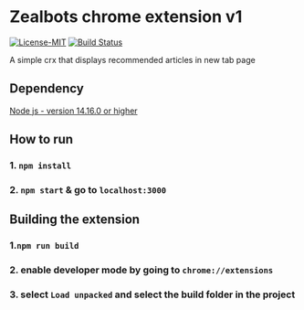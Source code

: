 # Zealbots chrome extension v1

<p>
  <a href="https://github.com/zealbots/chrome-extension/blob/main/LICENSE"><img src="https://img.shields.io/badge/license-MIT-informational" alt="License-MIT"></a>

  <a href="https://github.com/zealbots/chrome-extension/actions/workflows/main.yml">
  <img src="https://github.com/zealbots/chrome-extension/actions/workflows/main.yml/badge.svg" alt="Build Status">
  </a>
</p>

A simple crx that displays recommended articles in new tab page

## Dependency

[Node js - version 14.16.0 or higher](https://nodejs.org/en/)

## How to run

### 1. `npm install`

### 2. `npm start` & go to `localhost:3000`

## Building the extension

### 1.`npm run build`

### 2. enable developer mode by going to `chrome://extensions`

### 3. select `Load unpacked` and select the build folder in the project
